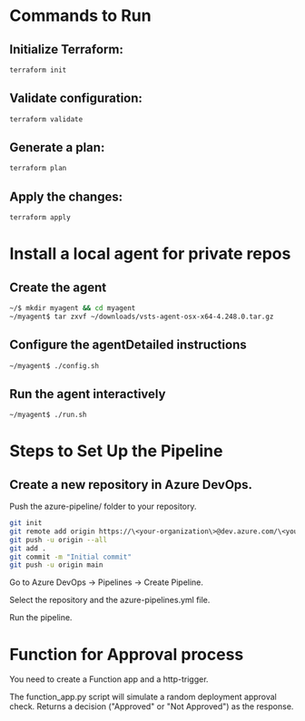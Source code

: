 # Commands to Run

## Initialize Terraform:

```bash
terraform init
```

## Validate configuration:

```bash
terraform validate
```

## Generate a plan:

```bash
terraform plan
```

## Apply the changes:

```bash
terraform apply
```

# Install a local agent for private repos

## Create the agent
```bash
~/$ mkdir myagent && cd myagent
~/myagent$ tar zxvf ~/downloads/vsts-agent-osx-x64-4.248.0.tar.gz
```

## Configure the agentDetailed instructions
```bash
~/myagent$ ./config.sh
```

## Run the agent interactively
```bash
~/myagent$ ./run.sh
```


# Steps to Set Up the Pipeline

## Create a new repository in Azure DevOps.

Push the azure-pipeline/ folder to your repository.

```bash
git init
git remote add origin https://\<your-organization\>@dev.azure.com/\<your-organization\>/cicdassessment/_git/cicdassessment
git push -u origin --all
git add .
git commit -m "Initial commit"
git push -u origin main
```

Go to Azure DevOps → Pipelines → Create Pipeline.

Select the repository and the azure-pipelines.yml file.

Run the pipeline.

# Function for Approval process

You need to create a Function app and a http-trigger.

The function_app.py script will simulate a random deployment approval check. Returns a decision ("Approved" or "Not Approved") as the response.
